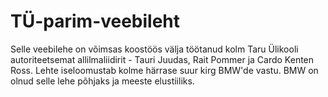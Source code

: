 # TÜ-parim-veebileht

Selle veebilehe on võimsas koostöös välja töötanud kolm Taru Ülikooli autoriteetsemat allilmaliidirit - Tauri Juudas, Rait Pommer ja Cardo Kenten Ross. 
Lehte iseloomustab kolme härrase suur kirg BMW'de vastu. BMW on olnud selle lehe põhjaks ja meeste elustiiliks. 
